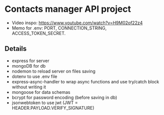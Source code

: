 # Contacts manager API project

- Video inspo: https://www.youtube.com/watch?v=H9M02of22z4
- Memo for .env: PORT, CONNECTION_STRING, ACCESS_TOKEN_SECRET.

## Details

- express for server
- mongoDB for db
- nodemon to reload server on files saving
- dotenv to use .env file
- express-async-handler to wrap async functions and use try/catch block without writing it
- mongoose for data schemas
- bcrypt for password encoding (before saving in db)
- jsonwebtoken to use jwt (JWT = HEADER.PAYLOAD.VERIFY_SIGNATURE)